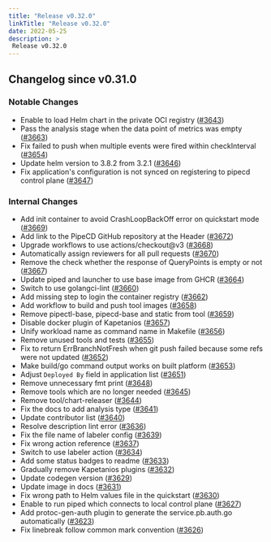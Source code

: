 ```yaml
---
title: "Release v0.32.0"
linkTitle: "Release v0.32.0"
date: 2022-05-25
description: >
 Release v0.32.0
---
```


## Changelog since v0.31.0

### Notable Changes

* Enable to load Helm chart in the private OCI registry ([#3643](https://github.com/pipe-cd/pipecd/pull/3643))
* Pass the analysis stage when the data point of metrics was empty ([#3663](https://github.com/pipe-cd/pipecd/pull/3663))
* Fix failed to push when multiple events were fired within checkInterval ([#3654](https://github.com/pipe-cd/pipecd/pull/3654))
* Update helm version to 3.8.2 from 3.2.1 ([#3646](https://github.com/pipe-cd/pipecd/pull/3646))
* Fix application's configuration is not synced on registering to pipecd control plane ([#3647](https://github.com/pipe-cd/pipecd/pull/3647))

### Internal Changes
* Add init container to avoid CrashLoopBackOff error on quickstart mode ([#3669](https://github.com/pipe-cd/pipecd/pull/3669))
* Add link to the PipeCD GitHub repository at the Header ([#3672](https://github.com/pipe-cd/pipecd/pull/3672))
* Upgrade workflows to use actions/checkout@v3 ([#3668](https://github.com/pipe-cd/pipecd/pull/3668))
* Automatically assign reviewers for all pull requests ([#3670](https://github.com/pipe-cd/pipecd/pull/3670))
* Remove the check whether the response of QueryPoints is empty or not ([#3667](https://github.com/pipe-cd/pipecd/pull/3667))
* Update piped and launcher to use base image from GHCR ([#3664](https://github.com/pipe-cd/pipecd/pull/3664))
* Switch to use golangci-lint ([#3660](https://github.com/pipe-cd/pipecd/pull/3660))
* Add missing step to login the container registry ([#3662](https://github.com/pipe-cd/pipecd/pull/3662))
* Add workflow to build and push tool images ([#3658](https://github.com/pipe-cd/pipecd/pull/3658))
* Remove pipectl-base, pipecd-base and static from tool ([#3659](https://github.com/pipe-cd/pipecd/pull/3659))
* Disable docker plugin of Kapetanios ([#3657](https://github.com/pipe-cd/pipecd/pull/3657))
* Unify workload name as command name in Makefile ([#3656](https://github.com/pipe-cd/pipecd/pull/3656))
* Remove unused tools and tests ([#3655](https://github.com/pipe-cd/pipecd/pull/3655))
* Fix to return ErrBranchNotFresh when git push failed because some refs were not updated ([#3652](https://github.com/pipe-cd/pipecd/pull/3652))
* Make build/go command output works on built platform ([#3653](https://github.com/pipe-cd/pipecd/pull/3653))
* Adjust `Deployed By` field in application list ([#3651](https://github.com/pipe-cd/pipecd/pull/3651))
* Remove unnecessary fmt print ([#3648](https://github.com/pipe-cd/pipecd/pull/3648))
* Remove tools which are no longer needed ([#3645](https://github.com/pipe-cd/pipecd/pull/3645))
* Remove tool/chart-releaser ([#3644](https://github.com/pipe-cd/pipecd/pull/3644))
* Fix the docs to add analysis type ([#3641](https://github.com/pipe-cd/pipecd/pull/3641))
* Update contributor list ([#3640](https://github.com/pipe-cd/pipecd/pull/3640))
* Resolve description lint error ([#3636](https://github.com/pipe-cd/pipecd/pull/3636))
* Fix the file name of labeler config ([#3639](https://github.com/pipe-cd/pipecd/pull/3639))
* Fix wrong action reference ([#3637](https://github.com/pipe-cd/pipecd/pull/3637))
* Switch to use labeler action ([#3634](https://github.com/pipe-cd/pipecd/pull/3634))
* Add some status badges to readme ([#3633](https://github.com/pipe-cd/pipecd/pull/3633))
* Gradually remove Kapetanios plugins ([#3632](https://github.com/pipe-cd/pipecd/pull/3632))
* Update codegen version ([#3629](https://github.com/pipe-cd/pipecd/pull/3629))
* Update image in docs ([#3631](https://github.com/pipe-cd/pipecd/pull/3631))
* Fix wrong path to Helm values file in the quickstart ([#3630](https://github.com/pipe-cd/pipecd/pull/3630))
* Enable to run piped which connects to local control plane ([#3627](https://github.com/pipe-cd/pipecd/pull/3627))
* Add protoc-gen-auth plugin to generate the service.pb.auth.go automatically ([#3623](https://github.com/pipe-cd/pipecd/pull/3623))
* Fix linebreak follow common mark convention ([#3626](https://github.com/pipe-cd/pipecd/pull/3626))
